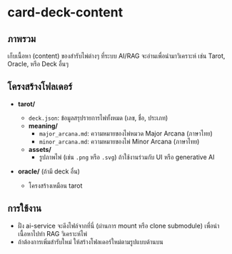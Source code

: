 # card-deck-content

## ภาพรวม
เก็บเนื้อหา (content) ของสำรับไพ่ต่างๆ ที่ระบบ AI/RAG จะอ่านเพื่อนำมาวิเคราะห์ เช่น Tarot, Oracle, หรือ Deck อื่นๆ

## โครงสร้างโฟลเดอร์

- **tarot/**  
  - `deck.json`: ข้อมูลสรุปรายการไพ่ทั้งหมด (เลข, ชื่อ, ประเภท)  
  - **meaning/**  
    - `major_arcana.md`: ความหมายของไพ่หมวด Major Arcana (ภาษาไทย)  
    - `minor_arcana.md`: ความหมายของไพ่ Minor Arcana (ภาษาไทย)  
  - **assets/**  
    - รูปภาพไพ่ (เช่น `.png` หรือ `.svg`) ถ้าใช้งานร่วมกับ UI หรือ generative AI  

- **oracle/** (ถ้ามี deck อื่น)  
  - โครงสร้างเหมือน tarot  

## การใช้งาน
- ฝั่ง ai-service จะดึงไฟล์จากที่นี่ (ผ่านการ mount หรือ clone submodule) เพื่อนำเนื้อหาไปทำ RAG วิเคราะห์ไพ่  
- ถ้าต้องการเพิ่มสำรับใหม่ ให้สร้างโฟลเดอร์ใหม่ตามรูปแบบด้านบน  
